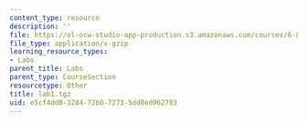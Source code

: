 ```yaml
---
content_type: resource
description: ''
file: https://ol-ocw-studio-app-production.s3.amazonaws.com/courses/6-824-distributed-computer-systems-engineering-spring-2006/e5cf4dd0328472b072735dd8ed962783_lab1.tgz
file_type: application/x-gzip
learning_resource_types:
- Labs
parent_title: Labs
parent_type: CourseSection
resourcetype: Other
title: lab1.tgz
uid: e5cf4dd0-3284-72b0-7273-5dd8ed962783
---
```

